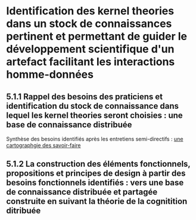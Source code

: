 # Identification des kernel theories dans un stock de connaissances pertinent et permettant de guider le développement scientifique d'un artefact facilitant les interactions homme-données

## 5.1.1 Rappel des besoins des praticiens et identification du stock de connaissance dans lequel les kernel theories seront choisies : une base de connaissance distribuée

Synthèse des besoins identifiés après les entretiens semi-directifs : [une cartographgie des savoir-faire](http://opendatatales.com/un-tour-de-france-de-lopen-data-vers-une-cartographie-des-savoir-faire-des-territoires-intelligents/)

## 5.1.2 La construction des éléments fonctionnels, propositions et principes de design à partir des besoins fonctionnels identifiés : vers une base de connaissance distribuée et partagée construite en suivant la théorie de la cognitition ditribuée
